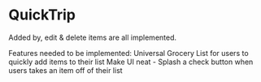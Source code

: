 # QuickTrip

Added by, edit & delete items are all implemented.

Features needed to be implemented:
  Universal Grocery List for users to quickly add items to their list
  Make UI neat
    - Splash a check button when users takes an item off of their list
